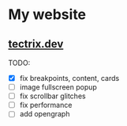 # My website
## [tectrix.dev](https://tectrix.dev)

TODO:
- [x] fix breakpoints, content, cards
- [ ] image fullscreen popup
- [ ] fix scrollbar glitches
- [ ] fix performance
- [ ] add opengraph
